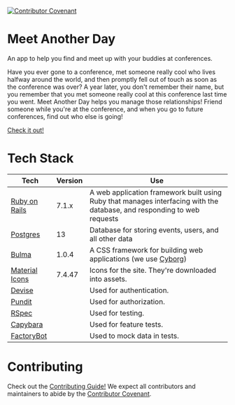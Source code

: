 [![Contributor Covenant](https://img.shields.io/badge/Contributor%20Covenant-v2.0%20adopted-ff69b4.svg)](https://www.contributor-covenant.org/version/2/0/code_of_conduct/)

# Meet Another Day
An app to help you find and meet up with your buddies at conferences.

Have you ever gone to a conference, met someone really cool who lives halfway around the world, and then promptly fell out of touch as soon as the conference was over? A year later, you don't remember their name, but you remember that you met someone really cool at this conference last time you went. Meet Another Day helps you manage those relationships! Friend someone while you're at the conference, and when you go to future conferences, find out who else is going!

[Check it out!](https://meetanother.day/)

# Tech Stack

Tech | Version | Use
--- | --- | ---
[Ruby on Rails](https://guides.rubyonrails.org/) | 7.1.x | A web application framework built using Ruby that manages interfacing with the database, and responding to web requests
[Postgres](https://www.postgresql.org/docs/13/index.html) | 13 | Database for storing events, users, and all other data
[Bulma](https://bulma.io/) | 1.0.4 | A CSS framework for building web applications (we use [Cyborg](https://jenil.github.io/bulmaswatch/cyborg/))
[Material Icons](https://pictogrammers.com/library/mdi) | 7.4.47 | Icons for the site. They're downloaded into assets.
[Devise](https://github.com/heartcombo/devise) | | Used for authentication.
[Pundit](https://github.com/varvet/pundit) | | Used for authorization.
[RSpec](https://rspec.info) | | Used for testing.
[Capybara](https://github.com/teamcapybara/capybara) | | Used for feature tests.
[FactoryBot](https://github.com/thoughtbot/factory_bot) | | Used to mock data in tests.

# Contributing
Check out the [Contributing Guide!](/CONTRIBUTING.md)
We expect all contributors and maintainers to abide by the [Contributor Covenant](https://www.contributor-covenant.org/).

